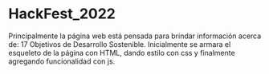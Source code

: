 # HackFest_2022
Principalmente la página web está pensada para brindar información acerca de: 17 Objetivos de Desarrollo Sostenible. Inicialmente se armara el esqueleto de la página con HTML, dando estilo con css y finalmente agregando funcionalidad con js.
